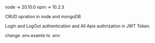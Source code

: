 node -> 20.10.0
npm -> 10.2.3

CRUD opration in node and mongoDB

LogIn and LogOut authentication and All Apis authrization in JWT Token.


change .env.examle to .env 


